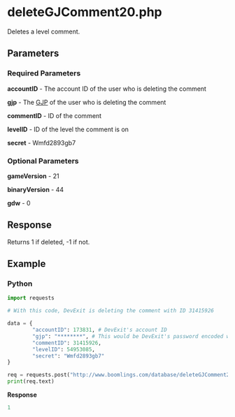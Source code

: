 # deleteGJComment20.php

Deletes a level comment.

## Parameters

### Required Parameters

**accountID** - The account ID of the user who is deleting the comment

**gjp** - The [GJP](/topics/encryption/gjp.md) of the user who is deleting the comment

**commentID** - ID of the comment

**levelID** - ID of the level the comment is on

**secret** - Wmfd2893gb7

### Optional Parameters

**gameVersion** - 21

**binaryVersion** - 44

**gdw** - 0

## Response

Returns 1 if deleted, -1 if not.

## Example

<!-- tabs:start -->

### **Python**

```py
import requests

# With this code, DevExit is deleting the comment with ID 31415926

data = {
        "accountID": 173831, # DevExit's account ID
        "gjp": "********", # This would be DevExit's password encoded with GJP encryption
        "commentID": 31415926,
        "levelID": 54953085,
        "secret": "Wmfd2893gb7"
}

req = requests.post("http://www.boomlings.com/database/deleteGJComment20.php", data=data)
print(req.text)
```

**Response**
```py
1
```

<!-- tabs:end -->